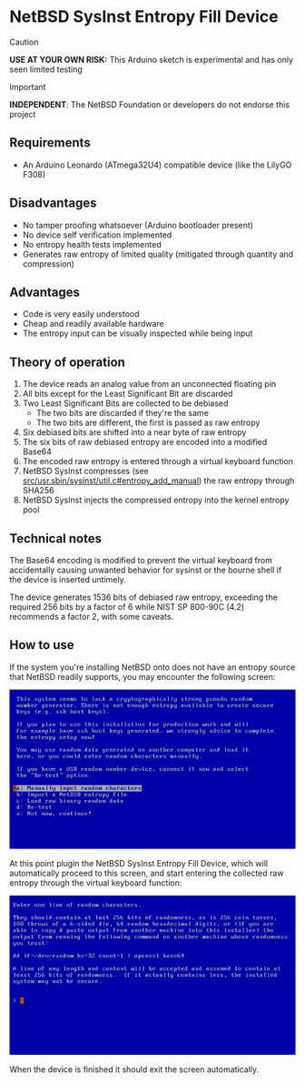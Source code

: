 # NetBSD SysInst Entropy Fill Device

> [!CAUTION]
> **USE AT YOUR OWN RISK:** This Arduino sketch is experimental and has only seen limited testing

> [!IMPORTANT]
> **INDEPENDENT**: The NetBSD Foundation or developers do not endorse this project

## Requirements
* An Arduino Leonardo (ATmega32U4) compatible device (like the LilyGO F308)

## Disadvantages
* No tamper proofing whatsoever (Arduino bootloader present)
* No device self verification implemented
* No entropy health tests implemented
* Generates raw entropy of limited quality (mitigated through quantity and compression)

## Advantages
* Code is very easily understood
* Cheap and readily available hardware
* The entropy input can be visually inspected while being input

## Theory of operation

1. The device reads an analog value from an unconnected floating pin
2. All bits except for the Least Significant Bit are discarded
3. Two Least Significant Bits are collected to be debiased
   - The two bits are discarded if they're the same
   - The two bits are different, the first is passed as raw entropy
3. Six debiased bits are shifted into a near byte of raw entropy
4. The six bits of raw debiased entropy are encoded into a modified Base64
5. The encoded raw entropy is entered through a virtual keyboard function
6. NetBSD SysInst compresses (see [src/usr.sbin/sysinst/util.c#entropy_add_manual](https://github.com/NetBSD/src/blob/netbsd-10/usr.sbin/sysinst/util.c#L1154))
   the raw entropy through SHA256
7. NetBSD SysInst injects the compressed entropy into the kernel entropy pool

## Technical notes

The Base64 encoding is modified to prevent the virtual keyboard from accidentally
causing unwanted behavior for sysinst or the bourne shell if the device
is inserted untimely.

The device generates 1536 bits of debiased raw entropy, exceeding the required 256 bits
by a factor of 6 while NIST SP 800-90C (4.2) recommends a factor 2, with some caveats.

## How to use

If the system you're installing NetBSD onto does not have an entropy source
that NetBSD readily supports, you may encounter the following screen:

![SysInst Entropy Enter 1](img/sysinst-entropy-enter-1.png)

At this point plugin the NetBSD SysInst Entropy Fill Device, which will
automatically proceed to this screen, and start entering the collected
raw entropy through the virtual keyboard function:

![SysInst Entropy Enter 2](img/sysinst-entropy-enter-2.png)

When the device is finished it should exit the screen automatically.
